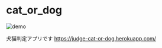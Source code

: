 # cat_or_dog

![demo](https://user-images.githubusercontent.com/36688480/129262555-88e983a8-da36-4dac-a538-a834d6b3c505.gif)

犬猫判定アプリです
https://judge-cat-or-dog.herokuapp.com/
